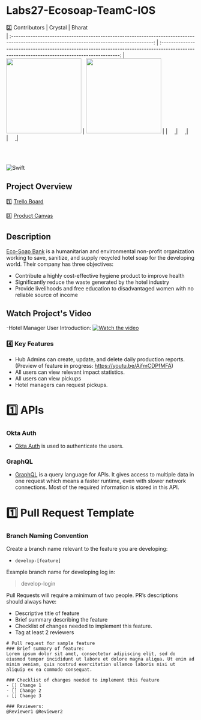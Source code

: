 # Labs27-Ecosoap-TeamC-IOS

2️⃣ Contributors
|                                                      Crystal                                                       |                                                       Bharat                                                                                          
 | :-----------------------------------------------------------------------------------------------------------------------------------------: | :-------------------------------------------------------------------------------------------------------------------------------------------: 
 | [<img src="https://avatars0.githubusercontent.com/u/54729577?s=400&u=a058895a366ef38e4c30c625f5bc0ca5503ad01e&v=4" width = "200" />](https://github.com/CrystalKnightCodes) | [<img src="https://avatars2.githubusercontent.com/u/57078122?s=400&u=00c03d223d2c7c8400bef2dea378606ec83085d7&v=4" width = "200" />](https://github.com/Bharatk2)           |
|                     [<img src="https://github.com/favicon.ico" width="15"> ](https://github.com/CrystalKnightCodes)                      |                   [<img src="https://github.com/favicon.ico" width="15"> ](https://github.com/Bharatk2)                   |      
 | [ <img src="https://static.licdn.com/sc/h/al2o9zrvru7aqj8e1x2rzsrca" width="15"> ](https://www.linkedin.com/in/crystal-knight-codes/) | [ <img src="https://static.licdn.com/sc/h/al2o9zrvru7aqj8e1x2rzsrca" width="15"> ](https://www.linkedin.com/in/bharat-kumar-0356541a4/) 

 <br>
 <br>

 ![Swift](https://img.shields.io/badge/Swift-Version%205.3-orange)
 
 ## Project Overview
 1️⃣ [Trello Board](https://trello.com/b/Q1gqZnCA/labs-27-ecosoap-team-c)
 
 2️⃣ [Product Canvas](https://whimsical.com/FHBUkJtoCuWF71Xia3jVZV)

<h2>Description</h2>



[Eco-Soap Bank](https://ecosoapbank.org) is a humanitarian and environmental non-profit organization working to save, sanitize, and supply recycled hotel soap for the developing world. Their company has three objectives:
   * Contribute a highly cost-effective hygiene product to improve health
   * Significantly reduce the waste generated by the hotel industry
   * Provide livelihoods and free education to disadvantaged women with no reliable source of income
   
## Watch Project's Video
 -Hotel Manager User Introduction:
[![Watch the video](https://scontent.ftij3-1.fna.fbcdn.net/v/t1.0-9/122359857_4233692273324426_3097026276652567663_o.jpg?_nc_cat=101&cb=846ca55b-ee17756f&ccb=2&_nc_sid=730e14&_nc_ohc=fa_4xT2HJH4AX9o6J_0&_nc_ht=scontent.ftij3-1.fna&oh=e3653d6e2ce9f7703a392697442f6ee6&oe=5FB800CF)](https://www.youtube.com/watch?v=RWu1HsFf6Mw&feature=youtu.be)

### 4️⃣ Key Features
- Hub Admins can create, update, and delete daily production reports. (Preview of feature in progress: https://youtu.be/AjfmCDPfMFA)
- All users can view relevant impact statistics.
- All users can view pickups
- Hotel managers can request pickups.

# 1️⃣ APIs
### Okta Auth
- [Okta Auth](https://www.okta.com) is used to authenticate the users.

### GraphQL 
- [GraphQL](https://graphql.org) is a query language for APIs. It gives access to multiple data in one request which means a faster runtime, even with slower network connections. Most of the required information is stored in this API.

# 1️⃣ Pull Request Template

### Branch Naming Convention
Create a branch name relevant to the feature you are developing:  
- `develop-[feature]`  

Example branch name for developing log in:
> develop-login  

Pull Requests will require a minimum of two people.
PR’s descriptions should always have:

- Descriptive title of feature
- Brief summary describing the feature
- Checklist of changes needed to implement this feature.
- Tag at least 2 reviewers

```
# Pull request for sample feature
### Brief summary of feature:
Lorem ipsum dolor sit amet, consectetur adipiscing elit, sed do eiusmod tempor incididunt ut labore et dolore magna aliqua. Ut enim ad minim veniam, quis nostrud exercitation ullamco laboris nisi ut aliquip ex ea commodo consequat.

### Checklist of changes needed to implement this feature
- [] Change 1
- [] Change 2
- [] Change 3

### Reviewers: 
@Reviewer1 @Reviewer2
```
